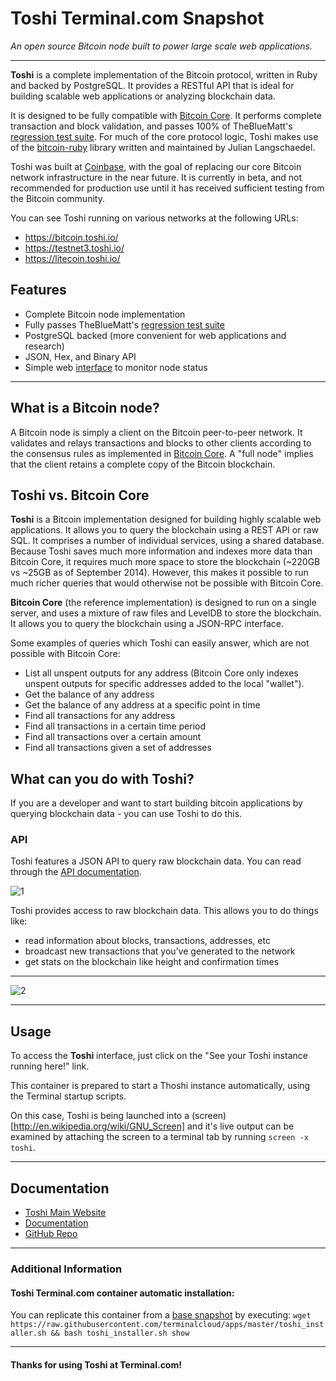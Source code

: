 # **Toshi** Terminal.com Snapshot
*An open source Bitcoin node built to power large scale web applications.*

---

**Toshi** is a complete implementation of the Bitcoin protocol, written in Ruby and backed by PostgreSQL. It provides a RESTful API that is ideal for building scalable web applications or analyzing blockchain data.

It  is designed to be fully compatible with [Bitcoin Core](https://github.com/bitcoin/bitcoin).
It performs complete transaction and block validation, and passes 100% of TheBlueMatt's
[regression test suite](https://github.com/TheBlueMatt/test-scripts).
For much of the core protocol logic, Toshi makes use of the [bitcoin-ruby](https://github.com/lian/bitcoin-ruby)
library written and maintained by Julian Langschaedel.

Toshi was built at [Coinbase](https://coinbase.com), with the goal of replacing
our core Bitcoin network infrastructure in the near future. It is currently in beta,
and not recommended for production use until it has received sufficient testing
from the Bitcoin community.

You can see Toshi running on various networks at the following URLs:

* https://bitcoin.toshi.io/
* https://testnet3.toshi.io/
* https://litecoin.toshi.io/

## Features

 * Complete Bitcoin node implementation
 * Fully passes TheBlueMatt's [regression test suite](https://github.com/TheBlueMatt/test-scripts)
 * PostgreSQL backed (more convenient for web applications and research)
 * JSON, Hex, and Binary API
 * Simple web [interface](https://bitcoin.toshi.io) to monitor node status

---

## What is a Bitcoin node?

A Bitcoin node is simply a client on the Bitcoin peer-to-peer network. It validates and relays transactions and blocks to other clients according to the consensus rules as implemented in [Bitcoin Core](https://github.com/bitcoin/bitcoin). A "full node" implies that the client retains a complete copy of the Bitcoin blockchain.


## Toshi vs. Bitcoin Core

**Toshi** is a Bitcoin implementation designed for building highly scalable web applications. It allows you to query the blockchain using a REST API or raw SQL. It comprises a number of individual services, using a shared database. Because Toshi saves much more information and indexes more data than Bitcoin Core, it requires much more space to store the blockchain (~220GB vs ~25GB as of September 2014). However, this makes it possible to run much richer queries that would otherwise not be possible with Bitcoin Core.

**Bitcoin Core** (the reference implementation) is designed to run on a single server, and uses a mixture of raw files and LevelDB to store the blockchain. It allows you to query the blockchain using a JSON-RPC interface.

Some examples of queries which Toshi can easily answer, which are not possible with Bitcoin Core:

* List all unspent outputs for any address (Bitcoin Core only indexes unspent outputs for specific addresses added to the local "wallet").
* Get the balance of any address
* Get the balance of any address at a specific point in time
* Find all transactions for any address
* Find all transactions in a certain time period
* Find all transactions over a certain amount
* Find all transactions given a set of addresses


## What can you do with Toshi?

If you are a developer and want to start building bitcoin applications by querying blockchain data - you can use Toshi to do this.

### API
Toshi features a JSON API to query raw blockchain data.  You can read through the [API documentation](https://toshi.io/docs/).

![1](http://media.tumblr.com/8207cefbe1b6f1cdbccf5a448058475b/tumblr_inline_nc09ngpoLk1qh22ec.png)

Toshi provides access to raw blockchain data.  This allows you to do things like:
- read information about blocks, transactions, addresses, etc
- broadcast new transactions that you’ve generated to the network
- get stats on the blockchain like height and confirmation times


---

![2](http://media.tumblr.com/2f724007f796976d28a80c01cdc23cf7/tumblr_inline_nc09k9Uk791qh22ec.png)

---

## Usage

To access the **Toshi** interface, just click on the "See your Toshi instance running here!" link.

This container is prepared to start a Thoshi instance automatically, using the Terminal startup scripts.

On this case, Toshi is being launched into a (screen)[http://en.wikipedia.org/wiki/GNU_Screen] and it's live output can be examined by attaching the screen to a terminal tab by running `screen -x toshi`.


---

## Documentation
- [Toshi Main Website](https://toshi.io/)
- [Documentation](https://toshi.io/docs/)
- [GitHub Repo](https://github.com/coinbase/toshi)

---

### Additional Information

#### Toshi Terminal.com container automatic installation:
You can replicate this container from a [base snapshot](https://www.terminal.com/tiny/FzpHiTXG1K) by executing:
`wget https://raw.githubusercontent.com/terminalcloud/apps/master/toshi_installer.sh && bash toshi_installer.sh show`


---

#### Thanks for using Toshi at Terminal.com!